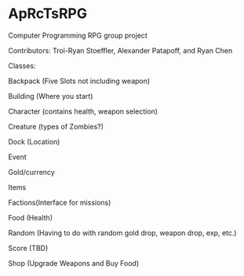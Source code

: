 # ApRcTsRPG
Computer Programming RPG group project

Contributors: Troi-Ryan Stoeffler, Alexander Patapoff, and Ryan Chen

Classes:

Backpack (Five Slots not including weapon)

Building (Where you start)

Character (contains health, weapon selection)

Creature (types of Zombies?)

Dock (Location)

Event

Gold/currency

Items

Factions(Interface for missions)

Food (Health)

Random (Having to do with random gold drop, weapon drop, exp, etc.)

Score (TBD)

Shop (Upgrade Weapons and Buy Food)
